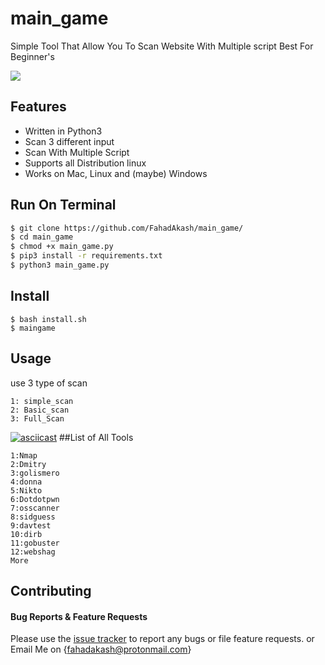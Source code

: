 # main_game
Simple Tool That Allow You To Scan Website With Multiple script Best For Beginner's

![](https://www.identityrpg.com/community/uploads/monthly_2018_11/EFC69CFB-1FA9-4D70-B053-CCEC7D033681.gif.adf67eb90892f43e7e8ca08acea00b57.gif)
## Features
- Written in Python3
- Scan 3 different input
- Scan With Multiple Script
- Supports  all Distribution linux
- Works on Mac, Linux and (maybe) Windows

## Run On Terminal
```bash
$ git clone https://github.com/FahadAkash/main_game/
$ cd main_game
$ chmod +x main_game.py
$ pip3 install -r requirements.txt
$ python3 main_game.py
```
## Install
```
$ bash install.sh
$ maingame
```
## Usage
use 3 type of scan 
```
1: simple_scan
2: Basic_scan
3: Full_Scan
```
[![asciicast](https://asciinema.org/a/5FBy7s7CJwGu7GkkJEDX9y8P4.svg)](https://asciinema.org/a/5FBy7s7CJwGu7GkkJEDX9y8P4)
##List of All Tools
```
1:Nmap
2:Dmitry
3:golismero
4:donna
5:Nikto
6:Dotdotpwn
7:osscanner
8:sidguess
9:davtest
10:dirb
11:gobuster
12:webshag
More
```
## Contributing

#### Bug Reports & Feature Requests

Please use the [issue tracker](https://github.com/FahadAkash/main_data/issues) to report any bugs or file feature requests.
or Email Me on {fahadakash@protonmail.com}
